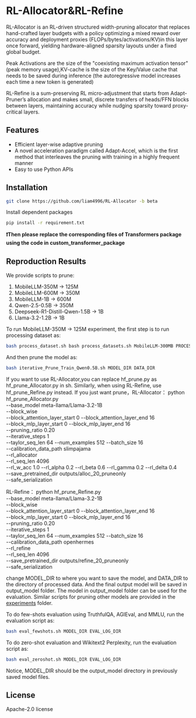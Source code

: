 # RL-Allocator&RL-Refine

RL-Allocator is an RL-driven structured width-pruning allocator that replaces hand-crafted layer budgets with a policy optimizing a mixed reward over accuracy and deployment proxies (FLOPs/bytes/activations/KV)in this layer once forward, yielding hardware-aligned sparsity layouts under a fixed global budget.


Peak Activations are the size of the "coexisting maximum activation tensor" (peak memory usage),KV-cache is the size of the Key/Value cache that needs to be saved during inference (the autoregressive model increases each time a new token is generated) 

RL-Refine is a sum-preserving RL micro-adjustment that starts from Adapt-Pruner’s allocation and makes small, discrete transfers of heads/FFN blocks between layers, maintaining accuracy while nudging sparsity toward proxy-critical layers.

## Features

- Efficient layer-wise adaptive pruning
- A novel acceleration paradigm called Adapt-Accel, which is the first method that interleaves the pruning with training in a highly frequent manner
- Easy to use Python APIs

## Installation

```bash
git clone https://github.com/liam4996/RL-Allocator -b beta
```

Install dependent packages

```bash
pip install -r requirement.txt
```

**❗Then please replace the corresponding files of Transformers package using the code in custom_transformer_package**


## Reproduction Results
We provide scripts to prune:

1. MobileLLM-350M → 125M
2. MobileLLM-600M → 350M
3. MobileLLM-1B → 600M
4. Qwen-2.5-0.5B → 350M
5. Deepseek-R1-Distill-Qwen-1.5B → 1B   
6. Llama-3.2-1.2B → 1B


To run MobileLLM-350M → 125M experiment, the first step is to run processing dataset as:
```bash
bash process_dataset.sh bash process_datasets.sh MobileLLM-300MB PROCESS_DATA_DIR
```
And then prune the model as:
```bash
bash iterative_Prune_Train_Qwen0.5B.sh MODEL_DIR DATA_DIR
```
If you want to use RL-Allocator,you can replace hf_prune.py as hf_prune_Allocator.py in sh. Similarly, when using RL-Refine, use hf_prune_Refine.py instead.
If you just want prune，RL-Allocator：
python hf_prune_Allocator.py \
  --base_model meta-llama/Llama-3.2-1B \
  --block_wise \
  --block_attention_layer_start 0 --block_attention_layer_end 16 \
  --block_mlp_layer_start 0       --block_mlp_layer_end 16 \
  --pruning_ratio 0.20 \
  --iterative_steps 1 \
  --taylor_seq_len 64 --num_examples 512 --batch_size 16 \
  --calibration_data_path slimpajama \
  --rl_allocator \
  --rl_seq_len 4096 \
  --rl_w_acc 1.0 --rl_alpha 0.2 --rl_beta 0.6 --rl_gamma 0.2 --rl_delta 0.4 \
  --save_pretrained_dir outputs/alloc_20_pruneonly \
  --safe_serialization


RL-Refine：
python hf_prune_Refine.py \
  --base_model meta-llama/Llama-3.2-1B \
  --block_wise \
  --block_attention_layer_start 0 --block_attention_layer_end 16 \
  --block_mlp_layer_start 0       --block_mlp_layer_end 16 \
  --pruning_ratio 0.20 \
  --iterative_steps 1 \
  --taylor_seq_len 64 --num_examples 512 --batch_size 16 \
  --calibration_data_path openhermes \
  --rl_refine \
  --rl_seq_len 4096 \
  --save_pretrained_dir outputs/refine_20_pruneonly \
  --safe_serialization



change MODEL_DIR to where you want to save the model, and DATA_DIR to the directory of processed data. And the final output model will be saved in output_model folder. The model in output_model folder can be used for the evaluation.
Similar scripts for pruning other models are provided in the [experiments](experiments/) folder.

To do few-shots evaluation using TruthfulQA, AGIEval, and MMLU, run the evaluation script as:
```bash
bash eval_fewshots.sh MODEL_DIR EVAL_LOG_DIR 
```

To do zero-shot evaluation and Wikitext2 Perplexity, run the evaluation script as:
```bash
bash eval_zeroshot.sh MODEL_DIR EVAL_LOG_DIR 
```

Notice, MODEL_DIR should be the output_model directory in previously saved model files.



## License

Apache-2.0 license



